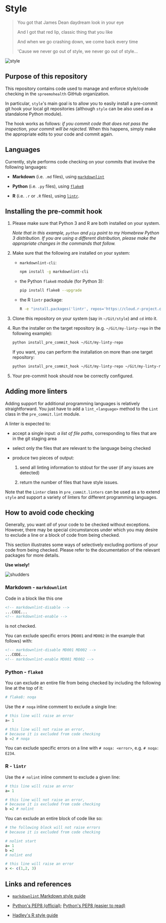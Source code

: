 # Style

> You got that James Dean daydream look in your eye
>
> And I got that red lip, classic thing that you like
>
> And when we go crashing down, we come back every time
>
> 'Cause we never go out of style, we never go out of style...

![style](http://teenageoracle.weebly.com/uploads/5/0/3/4/50348443/ezgif-2-9e4c6f0617_orig.gif)

## Purpose of this repository

This repository contains code used to manage and enforce style/code checking
in the `spreemohealth` GitHub organization.

In particular, `style`'s main goal is to allow you to easily install a
pre-commit git hook your local git repositories (although `style` can be also
used as a standalone Python module).

The hook works as follows: *if you commit code that does not pass*
*the inspection, your commit will be rejected.*
When this happens, simply make the appropriate edits to your code and commit
again.

## Languages

Currently, style performs code checking on your commits that involve the
following languages:

- **Markdown** (i.e. `.md` files), using
  [`markdownlint`](https://github.com/igorshubovych/markdownlint-cli)

- **Python** (i.e. `.py` files), using
  [`flake8`](https://github.com/PyCQA/flake8)

- **R** (i.e. `.r` or `.R` files), using
  [`lintr`](https://github.com/jimhester/lintr).

## Installing the pre-commit hook

1. Please make sure that Python 3 and R are both installed on your system.

   *Note that in this example, `python` and `pip` point to my Homebrew*
   *Python 3 distribution.*
   *If you are using a different distribution, please make the appropriate*
   *changes in the commands that follow.*

2. Make sure that the following are installed on your system:

   - `markdownlint-cli`:
      ```bash
      npm install -g markdownlint-cli
      ```

   - the Python `flake8` module (for Python 3):
      ```bash
      pip install flake8 --upgrade
      ```

   - the R `lintr` package:
      ```bash
      R -e "install.packages('lintr', repos='https://cloud.r-project.org')"
      ```

3. Clone this repository on your system (say in `~/Git/style`) and `cd`
   into it.

4. Run the installer on the target repository (e.g. `~/Git/my-linty-repo` in
   the following example):

   ```bash
   python install_pre_commit_hook ~/Git/my-linty-repo
   ```

   If you want, you can perform the installation on more than one target
   repository:

   ```bash
   python install_pre_commit_hook ~/Git/my-linty-repo ~/Git/my-linty-repo2 ...
   ```

5. Your pre-commit hook should now be correctly configured.

## Adding more linters

Adding support for additional programming languages is relatively
straightforward.
You just have to add a `lint_<language>` method to the `Lint` class in the
`pre_commit.lint` module.

A linter is expected to:

- accept a single input: *a list of file paths*, corresponding to files that
  are in the git staging area

- select only the files that are relevant to the language being checked

- produce two pieces of output:

   1. send all linting information to stdout for the user (if any issues are
      detected)

   2. return the number of files that have style issues.

Note that the `Linter` class in `pre_commit.linters` can be used as a
to extend `style` and support a variety of linters for different programming
languages.

## How to avoid code checking

Generally, you want *all* of your code to be checked without exceptions.
However, there may be special circumstances under which you may desire to
exclude a line or a block of code from being checked.

This section illustrates some ways of selectively excluding portions of your
code from being checked.
Please refer to the documentation of the relevant packages for more details.

**Use wisely!**

![shudders](https://media.giphy.com/media/3orieQK00Z7KbsPvnG/giphy.gif)

### Markdown - `markdownlint`

Code in a block like this one

```markdown
<!-- markdownlint-disable -->
...CODE...
<!-- markdownlint-enable -->
```

is not checked.

You can exclude specific errors (`MD001` and `MD002` in the example that
follows) with:

```markdown
<!-- markdownlint-disable MD001 MD002 -->
...CODE...
<!-- markdownlint-enable MD001 MD002 -->
```

### Python - `flake8`

You can exclude an entire file from being checked by including the following
line at the top of it:

```python
# flake8: noqa
```

Use the `# noqa` inline comment to exclude a single line:

```python
# this line will raise an error
a= 1

# this line will not raise an error,
# because it is excluded from code checking
b =2 # noqa
```

You can exclude specific errors on a line with `# noqa: <error>`,
e.g. `# noqa: E234`.

### R - `lintr`

Use the `# nolint` inline comment to exclude a given line:

```R
# this line will raise an error
a= 1

# this line will not raise an error,
# because it is excluded from code checking
b =2 # nolint
```

You can exclude an entire block of code like so:

```R
# the following block will not raise errors
# because it is excluded from code checking

# nolint start
a= 1
b =2
# nolint end

# this line will raise an error
x <- c(1,2, 3)
```

## Links and references

- [`markdownlint` Markdown style guide](https://github.com/DavidAnson/markdownlint/blob/master/doc/Rules.md)

- [Python's PEP8 (official)](http://pep8.org);
  [Python's PEP8 (easier to read)](https://www.python.org/dev/peps/pep-0008/)

- [Hadley's R style guide](http://r-pkgs.had.co.nz/style.html)
